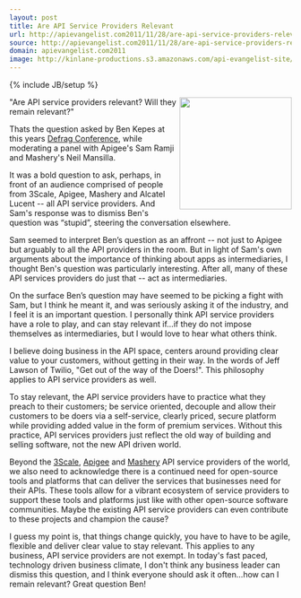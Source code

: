 ```yaml
---
layout: post
title: Are API Service Providers Relevant
url: http://apievangelist.com2011/11/28/are-api-service-providers-relevant/
source: http://apievangelist.com2011/11/28/are-api-service-providers-relevant/
domain: apievangelist.com2011
image: http://kinlane-productions.s3.amazonaws.com/api-evangelist-site/blog/defrag-2011.jpg
---
```

{% include JB/setup %}<p>
     <a title="Defag Conf" href="http://defragcon.com/"><img src="http://kinlane-productions.s3.amazonaws.com/events/defrag-2011/defrag-2011.jpg"  width="200" align="right" /></a>
</p>
<p>
     "Are API service providers relevant? Will they remain relevant?"
</p>
<p>
     Thats the question asked by Ben Kepes at this years <a title="Defag Conf" href="http://defragcon.com/">Defrag Conference</a>, while moderating a panel with Apigee's Sam Ramji and Mashery's Neil Mansilla.
</p>
<p>
     It was a bold question to ask, perhaps, in front of an audience comprised of people from 3Scale, Apigee, Mashery and Alcatel Lucent -- all API service providers. And Sam's response was to dismiss Ben's question was “stupid”, steering the conversation elsewhere.
</p>
<p>
     Sam seemed to interpret Ben’s question as an affront -- not just to Apigee but arguably to all the API providers in the room. But in light of Sam's own arguments about the importance of thinking about apps as intermediaries, I thought Ben's question was particularly interesting. After all, many of these API services providers do just that -- act as intermediaries.
</p>
<p>
     On the surface Ben’s question may have seemed to be picking a fight with Sam, but I think he meant it, and was seriously asking it of the industry, and I feel it is an important question. I personally think API service providers have a role to play, and can stay relevant if...if they do not impose themselves as intermediaries, but I would love to hear what others think.
</p>
<p>
     I believe doing business in the API space, centers around providing clear value to your customers, without getting in their way. In the words of Jeff Lawson of Twilio, "Get out of the way of the Doers!". This philosophy applies to API service providers as well.
</p>
<p>
     To stay relevant, the API service providers have to practice what they preach to their customers; be service oriented, decouple and allow their customers to be doers via a self-service, clearly priced, secure platform while providing added value in the form of premium services. Without this practice, API services providers just reflect the old way of building and selling software, not the new API driven world.
</p>
<p>
     Beyond the <a title="3Scale" href="http://blog.apievangelist.com/serviceproviders/3scale.php">3Scale</a>, <a title="Apigee" href="http://blog.apievangelist.com/serviceproviders/apigee.php">Apigee</a> and <a title="Mashery" href="http://blog.apievangelist.com/serviceproviders/mashery.php">Mashery</a> API service providers of the world, we also need to acknowledge there is a continued need for open-source tools and platforms that can deliver the services that businesses need for their APIs. These tools allow for a vibrant ecosystem of service providers to support these tools and platforms just like with other open-source software communities. Maybe the existing API service providers can even contribute to these projects and champion the cause?
</p>
<p>
     I guess my point is, that things change quickly, you have to have to be agile, flexible and deliver clear value to stay relevant. This applies to any business, API service providers are not exempt. In today's fast paced, technology driven business climate, I don't think any business leader can dismiss this question, and I think everyone should ask it often...how can I remain relevant? Great question Ben!
</p>
